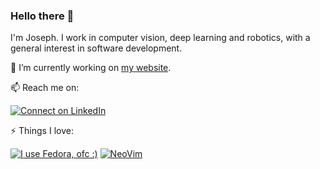 ### Hello there 👋

I'm Joseph. I work in computer vision, deep learning and robotics, with a general interest in software development.

🔭 I’m currently working on [my website](https://github.com/jspsv/website).

📫 Reach me on:

[![Connect on LinkedIn](https://img.shields.io/badge/LinkedIn-0077B5?style=for-the-badge&logo=linkedin&logoColor=white)](https://www.linkedin.com/in/joseph-sv/)

⚡ Things I love:

[![I use Fedora, ofc :)](https://img.shields.io/badge/Fedora-294172?style=for-the-badge&logo=fedora&logoColor=white)](https://getfedora.org/)
[![NeoVim](https://img.shields.io/badge/NeoVim-%2357A143.svg?&style=for-the-badge&logo=neovim&logoColor=white)](https://neovim.io/)
<!--
**jspsv/jspsv** is a ✨ _special_ ✨ repository because its `README.md` (this file) appears on your GitHub profile.

Here are some ideas to get you started:

- 🔭 I’m currently working on ...
- 🌱 I’m currently learning ...
- 👯 I’m looking to collaborate on ...
- 🤔 I’m looking for help with ...
- 💬 Ask me about ...
- 📫 How to reach me: ...
- 😄 Pronouns: ...
- ⚡ Fun fact: ...
-->
